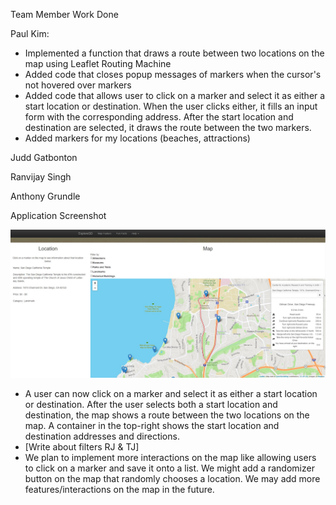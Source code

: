 Team Member Work Done

Paul Kim:
- Implemented a function that draws a route between two locations on the map using
Leaflet Routing Machine
- Added code that closes popup messages of markers when the cursor's not hovered
over markers
- Added code that allows user to click on a marker and select it as either a start
location or destination. When the user clicks either, it fills an input form
with the corresponding address. After the start location and destination are
selected, it draws the route between the two markers.
- Added markers for my locations (beaches, attractions)

Judd Gatbonton


Ranvijay Singh

Anthony Grundle

Application Screenshot

![Map Screenshot](/exploreSD/images/milestone9_screenshot.jpg?raw=true)

- A user can now click on a marker and select it as either a start location or
destination. After the user selects both a start location and destination, the
map shows a route between the two locations on the map. A container in the
top-right shows the start location and destination addresses and directions.
- [Write about filters RJ & TJ]
- We plan to implement more interactions on the map like allowing users to click on
a marker and save it onto a list. We might add a randomizer button on the map that
randomly chooses a location. We may add more features/interactions on the map
in the future.
